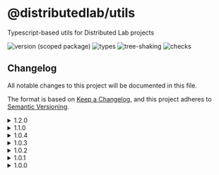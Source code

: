 # @distributedlab/utils
Typescript-based utils for Distributed Lab projects

![version (scoped package)](https://badgen.net/npm/v/@distributedlab/utils)
![types](https://badgen.net/npm/types/@distributedlab/utils)
![tree-shaking](https://badgen.net/bundlephobia/tree-shaking/@distributedlab/utils)
![checks](https://badgen.net/github/checks/distributed-lab/web-kit/main)

## Changelog
All notable changes to this project will be documented in this file.

The format is based on [Keep a Changelog](https://keepachangelog.com/en/1.0.0/),
and this project adheres to [Semantic Versioning](https://semver.org/spec/v2.0.0.html).

<details><summary>1.2.0</summary>
  <h4>Added</h4>
    <h5>New methods to DateUtil</h5>
    <ul>
      <li>toMs()</li>
      <li>toHuman()</li>
      <li>toRFC3339()</li>
      <li>toDate()<li>
      <li>date()<li>
      <li>utc()</li>
      <li>startOf()</li>
      <li>duration()</li>
      <li>millisecondOf()</li>
      <li>isBetween()</li>
      <li>locale()</li>
    </ul>
  <h4>Changed</h4>
    <ul>
      <li>toISO() method in DateUtil</li>
    </ul>
</details>
<details><summary>1.1.0</summary>
  <h4>Added</h4>
  <ul>
    <li>Diff method to DateUtil</li>
  </ul>
</details>
<details><summary>1.0.4</summary>
  <h4>Fixed</h4>
  <ul>
    <li>Build content in NPM package</li>
  </ul>
</details>
<details><summary>1.0.3</summary>
  <h4>Fixed</h4>
  <ul>
    <li>types directory location</li>
  </ul>
</details>
<details><summary>1.0.2</summary>
  <h4>Fixed</h4>
  <ul>
    <li>@babel/runtime dependency</li>
  </ul>
</details>
<details><summary>1.0.1</summary>
  <h4>Fixed</h4>
  <ul>
    <li>Readme</li>
  </ul>
</details>
<details><summary>1.0.0</summary>
  <h4>Under the hood changes</h4>
  <ul>
    <li>Initiated project</li>
  </ul>
</details>

